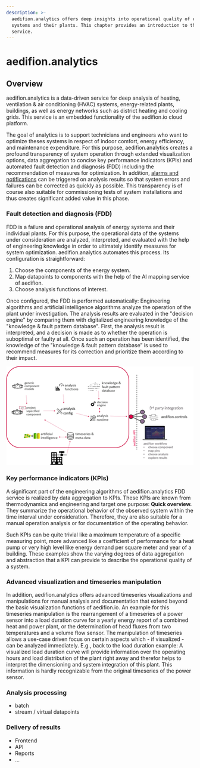 ```yaml
---
description: >-
  aedifion.analytics offers deep insights into operational quality of energy
  systems and their plants. This chapter provides an introduction to this
  service.
---
```


# aedifion.analytics

## Overview

aedifion.analytics is a data-driven service for deep analysis of heating, ventilation & air conditioning \(HVAC\) systems, energy-related plants, buildings, as well as energy networks such as district heating and cooling grids. This service is an embedded functionality of the aedifion.io cloud platform. 

The goal of analytics is to support technicians and engineers who want to optimize theses systems in respect of indoor comfort, energy efficiency, and maintenance expenditure. For this purpose, aedifion.analytics creates a profound transparency of system operation through extended visualization options, data aggregation to concise key performance indicators \(KPIs\) and automated fault detection and diagnosis \(FDD\) including the recommendation of measures for optimization. In addition, [alarms and notifications](../aedifion.io/features.md#alarming-and-notifications) can be triggered on analysis results so that system errors and failures can be corrected as quickly as possible. This transparency is of course also suitable for commissioning tests of system installations and thus creates significant added value in this phase. 

### Fault detection and diagnosis \(FDD\)

FDD is a failure and operational analysis of energy systems and their individual plants. For this purpose, the operational data of the systems under consideration are analyzed, interpreted, and evaluated with the help of engineering knowledge in order to ultimately identify measures for system optimization. aedifion.analytics automates this process. Its configuration is straightforward:

1. Choose the components of the energy system.
2. Map datapoints to components with the help of the AI mapping service of aedifion.
3. Choose analysis functions of interest.

Once configured, the FDD is performed automatically: Engineering algorithms and artificial intelligence algorithms analyze the operation of the plant under investigation. The analysis results are evaluated in the "decision engine" by comparing them with digitalized engineering knowledge of the "knowledge & fault pattern database". First, the analysis result is interpreted, and a decision is made as to whether the operation is suboptimal or faulty at all. Once such an operation has been identified, the knowledge of the "knowledge & fault pattern database” is used to recommend measures for its correction and prioritize them according to their impact.

![TEMP! aedifion.analytics process](../.gitbook/assets/tmp_analytics.png)

### Key performance indicators \(KPIs\)

A significant part of the engineering algorithms of aedifion.analytics FDD service is realized by data aggregation to KPIs. These KPIs are known from thermodynamics and engineering and target one purpose: **Quick overview.** They summarize the operational behavior of the observed system within the time interval under consideration. Therefore, they are also suitable for a manual operation analysis or for documentation of the operating behavior. 

Such KPIs can be quite trivial like a maximum temperature of a specific measuring point, more advanced like a coefficient of performance for a heat pump or very high level like energy demand per square meter and year of a building. These examples show the varying degrees of data aggregation and abstraction that a KPI can provide to describe the operational quality of a system.

### Advanced visualization and timeseries manipulation

In addition, aedifion.analytics offers advanced timeseries visualizations and manipulations for manual analysis and documentation that extend beyond the basic visualization functions of aedifion.io. An example for this timeseries manipulation is the rearrangement of a timeseries of a power sensor into a load duration curve for a yearly energy report of a combined heat and power plant, or the determination of head fluxes from two temperatures and a volume flow sensor. The manipulation of timeseries allows a use-case driven focus on certain aspects which - if visualized - can be analyzed immediately. E.g., back to the load duration example: A visualized load duration curve will provide information over the operating hours and load distribution of the plant right away and therefor helps to interpret the dimensioning and system integration of this plant. This information is hardly recognizable from the original timeseries of the power sensor.

### Analysis processing

* batch
* stream / virtual datapoints

### Delivery of results

* Frontend
* API
* Reports
* ...

